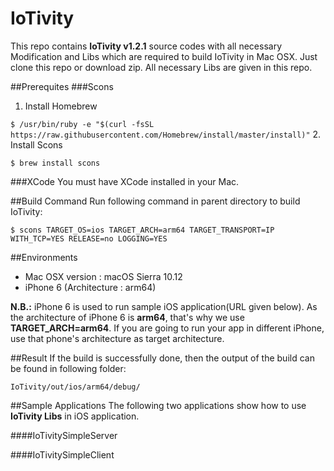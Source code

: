 # IoTivity
This repo contains **IoTivity v1.2.1** source codes with all necessary Modification and Libs 
which are required to build IoTivity in Mac OSX. Just clone this repo or download zip.
All necessary Libs are given in this repo.

##Prerequites
###Scons
  1. Install Homebrew

  ```$ /usr/bin/ruby -e "$(curl -fsSL https://raw.githubusercontent.com/Homebrew/install/master/install)"```
  2. Install Scons 
  
  ```$ brew install scons```

###XCode
You must have XCode installed in your Mac.

##Build Command
Run following command in parent directory to build IoTivity:

```$ scons TARGET_OS=ios TARGET_ARCH=arm64 TARGET_TRANSPORT=IP WITH_TCP=YES RELEASE=no LOGGING=YES```

##Environments
* Mac OSX version : macOS Sierra 10.12
* iPhone 6 (Architecture : arm64)

**N.B.:** iPhone 6 is used to run sample iOS application(URL given below). As the architecture of 
      iPhone 6 is **arm64**, that's why we use **TARGET_ARCH=arm64**. If you are going to run your app
      in different iPhone, use that phone's architecture as target architecture.
      
##Result
If the build is successfully done, then the output of the build can be found in following folder:

`IoTivity/out/ios/arm64/debug/`
      
##Sample Applications
The following two applications show how to use **IoTivity Libs** in iOS application.

####IoTivitySimpleServer

####IoTivitySimpleClient
